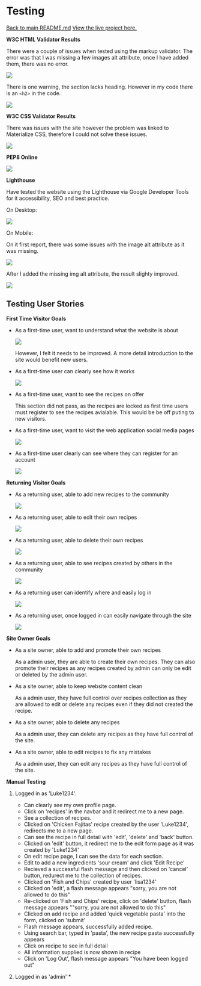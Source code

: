 # Testing

[Back to main README.md](README.md)
[View the live project here.](https://flask-recipe-cookbook.herokuapp.com/)

**W3C HTML Validator Results**

There were a couple of issues when tested using the markup validator. 
The error was that I was missing a few images alt attribute, once I have added them, there was no error.

![](static/images/readme/HTML-check.png)

There is one warning, the section lacks heading. However in my code there is an `<h2>` in the code.

![](static/images/readme/section-header.png)

**W3C CSS Validator Results**

There was issues with the site however the problem was linked to Materialize CSS, therefore I could not solve these issues.

![](static/images/readme/CSS-check.png)

**PEP8 Online**

![](static/images/readme/PEP8-Check.png)

**Lighthouse**

Have tested the website using the Lighthouse via Google Developer Tools for it accessibility, SEO and best practice.

On Desktop:

![](static/images/readme/desktop-result.png)

On Mobile:

On it first report, there was some issues with the image alt attribute as it was missing.

![](static/images/readme/Mobile-1st-result.png)

After I added the missing img alt attribute, the result slighty improved.

![](static/images/readme/Mobile-2nd-result.png)

## Testing User Stories

**First Time Visitor Goals**

* As a first-time user, want to understand what the website is about 

    ![](static/images/readme/intro.png)

    However, I felt it needs to be improved. A more detail introduction to the site would benefit new users.

* As a first-time user can clearly see how it works

    ![](static/images/readme/how-it-works.png)

* As a first-time user, want to see the recipes on offer

    This section did not pass, as the recipes are locked as first time users must register to see the recipes avialable.
    This would be be off puting to new visitors.

* As a first-time user, want to visit the web application social media pages

    ![](static/images/readme/footer-social-links.png)

* As a first-time user clearly can see where they can register for an account

    ![](static/images/readme/navbar.png)

**Returning Visitor Goals**

* As a returning user, able to add new recipes to the community

    ![](static/images/readme/add-recipe.png)

* As a returning user, able to edit their own recipes

    ![](static/images/readme/edit-form.png)

* As a returning user, able to delete their own recipes

    ![](static/images/readme/delete.png)

* As a returning user, able to see recipes created by others in the community

    ![](static/images/readme/recipe-collection.png)

* As a returning user can identify where and easily log in

    ![](static/images/readme/navbar.png)

* As a returning user, once logged in can easily navigate through the site

    ![](static/images/readme/logged-in-navbar.png)

**Site Owner Goals**

* As a site owner, able to add and promote their own recipes

    As a admin user, they are able to create their own recipes.
    They can also promote their recipes as any recipes created by admin can only be edit or deleted by the admin user.

* As a site owner, able to keep website content clean

    As a admin user, they have full control over recipes collection as they are allowed to edit or delete any recipes even if they did not created the recipe.

* As a site owner, able to delete any recipes

    As a admin user, they can delete any recipes as they have full control of the site.

* As a site owner, able to edit recipes to fix any mistakes

    As a admin user, they can edit any recipes as they have full control of the site.

**Manual Testing**

1. Logged in as 'Luke1234'.
    * Can clearly see my own profile page.
    * Click on 'recipes' in the navbar and it redirect me to a new page.
    * See a collection of recipes.
    * Clicked on 'Chicken Fajitas' recipe created by the user 'Luke1234', redirects me to a new page.
    * Can see the recipe in full detail with 'edit', 'delete' and 'back' button.
    * Clicked on 'edit' button, it redirect me to the edit form page as it was created by 'Luke1234'
    * On edit recipe page, I can see the data for each section. 
    * Edit to add a new ingredients 'sour cream' and click 'Edit Recipe'
    * Recieved a successful flash message and then clicked on 'cancel' button, redurect me to the collection of recipes.
    * Clicked on 'Fish and Chips' created by user 'lisa1234'
    * Clicked on 'edit', a flash message appears "sorry, you are not allowed to do this"
    * Re-clicked on 'Fish and Chips' recipe, click on 'delete' button, flash message appears ""sorry, you are not allowed to do this"
    * Clicked on add recipe and added 'quick vegetable pasta' into the form, clicked on 'submit'
    * Flash message appears, successfully added recipe.
    * Using search bar, typed in 'pasta', the new recipe pasta successfully appears 
    * Click on recipe to see in full detail
    * All information supplied is now shown in recipe
    * Click on 'Log Out', flash message appears "You have been logged out"

2. Logged in as 'admin'
    *
